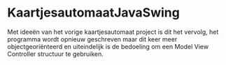 # KaartjesautomaatJavaSwing
Met ideeën van het vorige kaartjesautomaat project is dit het vervolg, het programma wordt opnieuw geschreven maar dit keer meer objectgeoriënteerd en uiteindelijk is de bedoeling om een Model View Controller structuur te gebruiken.
